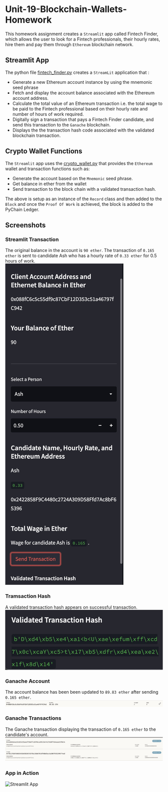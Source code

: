 # Unit-19-Blockchain-Wallets-Homework

This homework assignment creates a `Streamlit` app called Fintech Finder, which allows the user to look for a Fintech professionals, their hourly rates,  hire them and pay them through `Ethereum` blockchain network.


## Streamlit App

The python file [fintech_finder.py](code/fintech_finder.py) creates a `StreamLit` application that :  
- Generate a new Ethereum account instance by using the mnemonic seed phrase
- Fetch and display the account balance associated with the Ethereum account
address.
- Calculate the total value of an Ethereum transaction i.e. the total wage to be paid to the Fintech professional based on their hourly rate and number of hours of work required.
- Digitally sign a transaction that pays a Fintech Finder candidate, and send
this transaction to the `Ganache` blockchain.
- Displays the the transaction hash code associated with the validated blockchain transaction.



## Crypto Wallet Functions

The `Streamlit` app uses the [crypto_wallet.py](code/crypto_wallet.py) that provides the `Ethereum` wallet and transaction functions such as:
- Generate the account based on the `Mnemonic` seed phrase.
- Get balance in ether from the wallet
- Send transaction to the block chain with a validated transaction hash.


The above is setup as an instance of the `Record` class and then added to the `Block` and once the `Proof Of Work` is achieved, the block is added to the PyChain Ledger.

## Screenshots
### Streamlit Transaction

The original balance in the account is `90 ether`.  The transaction of `0.165 ether` is sent to candidate Ash who has a hourly rate of `0.33 ether` for 0.5 hours of work.  
![Streamlit Transaction](screenshots/Streamlit%20transaction.jpg)

### Tramsaction Hash
A validated transaction hash appears on successful transaction.
![Transaction Hash](screenshots/transaction_hash.jpg)

### Ganache Account
The account balance has been been updated to `89.83 ether` after sending `0.165 ether`.
![Ganache Account](screenshots/Balance%20Updated.jpg)

### Ganache Transactions
The Ganache transaction displaying the transaction of `0.165 ether` to the candidate's account.
![Ganache Transactions](screenshots/Ganache_transactions.jpg)


### App in Action
![Streamlit App](screenshots//Streamlit%20App.gif)